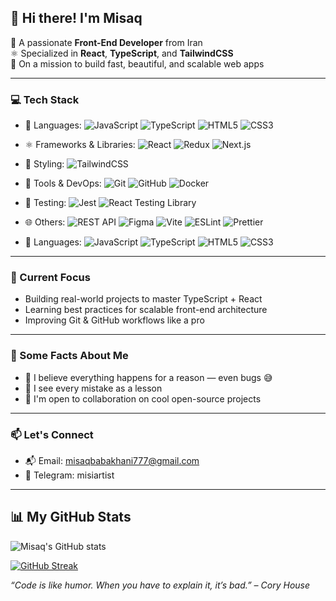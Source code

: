 ## 👋 Hi there! I'm Misaq

🎯 A passionate **Front-End Developer** from Iran  
⚛️ Specialized in **React**, **TypeScript**, and **TailwindCSS**  
🚀 On a mission to build fast, beautiful, and scalable web apps

---

### 💻 Tech Stack
- 🧠 Languages: 
  ![JavaScript](https://img.shields.io/badge/-JavaScript-F7DF1E?style=flat&logo=javascript&logoColor=black) 
  ![TypeScript](https://img.shields.io/badge/-TypeScript-3178C6?style=flat&logo=typescript&logoColor=white) 
  ![HTML5](https://img.shields.io/badge/-HTML5-E34F26?style=flat&logo=html5&logoColor=white) 
  ![CSS3](https://img.shields.io/badge/-CSS3-1572B6?style=flat&logo=css3&logoColor=white)

- ⚛️ Frameworks & Libraries: 
  ![React](https://img.shields.io/badge/-React-61DAFB?style=flat&logo=react&logoColor=black) 
  ![Redux](https://img.shields.io/badge/-Redux-764ABC?style=flat&logo=redux&logoColor=white) 
  ![Next.js](https://img.shields.io/badge/-Next.js-000000?style=flat&logo=nextdotjs&logoColor=white)

- 🎨 Styling: 
  ![TailwindCSS](https://img.shields.io/badge/-TailwindCSS-06B6D4?style=flat&logo=tailwind-css&logoColor=white)

- 🐳 Tools & DevOps: 
  ![Git](https://img.shields.io/badge/-Git-F05032?style=flat&logo=git&logoColor=white) 
  ![GitHub](https://img.shields.io/badge/-GitHub-181717?style=flat&logo=github&logoColor=white) 
  ![Docker](https://img.shields.io/badge/-Docker-2496ED?style=flat&logo=docker&logoColor=white)

- 🧪 Testing: 
  ![Jest](https://img.shields.io/badge/-Jest-C21325?style=flat&logo=jest&logoColor=white) 
  ![React Testing Library](https://img.shields.io/badge/-React_Testing_Library-FF4154?style=flat&logo=testing-library&logoColor=white)

- 🌐 Others: 
  ![REST API](https://img.shields.io/badge/-REST_API-61DAFB?style=flat) 
  ![Figma](https://img.shields.io/badge/-Figma-F24E1E?style=flat&logo=figma&logoColor=white) 
  ![Vite](https://img.shields.io/badge/-Vite-646CFF?style=flat&logo=vite&logoColor=white) 
  ![ESLint](https://img.shields.io/badge/-ESLint-4B32C3?style=flat&logo=eslint&logoColor=white) 
  ![Prettier](https://img.shields.io/badge/-Prettier-F7B93E?style=flat&logo=prettier&logoColor=black)
- 🧠 Languages: 
  ![JavaScript](https://cdn.simpleicons.org/javascript) 
  ![TypeScript](https://cdn.simpleicons.org/typescript) 
  ![HTML5](https://cdn.simpleicons.org/html5) 
  ![CSS3](https://cdn.simpleicons.org/css3)


---

### 🔭 Current Focus
- Building real-world projects to master TypeScript + React  
- Learning best practices for scalable front-end architecture  
- Improving Git & GitHub workflows like a pro

---

### 📌 Some Facts About Me
- 🧘 I believe everything happens for a reason — even bugs 😅  
- 🧠 I see every mistake as a lesson  
- 🙌 I'm open to collaboration on cool open-source projects  

---

### 📫 Let's Connect
- 📬 Email: misaqbabakhani777@gmail.com
- 💬 Telegram: misiartist

---
## 📊 My GitHub Stats

![Misaq's GitHub stats](https://github-readme-stats.vercel.app/api?username=MisaqArtist7&show_icons=true&theme=dark)

[![GitHub Streak](https://streak-stats.demolab.com?user=MisaqArtist7&theme=dark)](https://git.io/streak-stats)


_“Code is like humor. When you have to explain it, it’s bad.” – Cory House_

